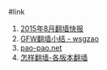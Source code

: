 #link

1. [2015年8月翻墙快报](https://program-think.blogspot.com/2015/08/gfw-news.html)
1. [GFW翻墙小结 - wsgzao](http://wsgzao.github.io/post/fq/)
1. [pao-pao.net](https://pao-pao.net/vpn-compare?sorts[editors_rating]=-1)
1. [怎样翻墙-各版本翻墙](http://blog.sciencenet.cn/blog-287062-892424.html)

